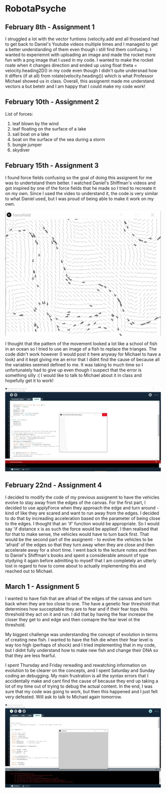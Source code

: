 # RobotaPsyche
## February 8th - Assignment 1
I struggled a lot with the vector funtions (velocity.add and all those)and had to get back to Daniel's Youtube videos multiple times and I managed to get a better understanding of them even though i still find them confusing. I wanted to experiemnt with uploading an image and made the rocket more fun with a png image that I used in my code. I wanted to make the rocket roate when it changes direction and ended up using float theta = velocity.heading2D() in my code even though I didn't quite undersnad how it differs (if at all) from rotate(velocity.heading()) which is what Professor Michael showed us in class. Overall, this assignemt made me understand vectors a but betetr and I am happy that I could make my code work!

## February 10th - Assignment 2 
List of forces:
1) leaf blown by the wind 
2) leaf floating on the surface of a lake
3) sail boat on a lake
4) boat on the surface of the sea during a storm 
5) bungie jumper
6) skydiver 

## February 15th - Assignment 3
I found force fields confusing so the goal of doing this assignemt for me was to undertstand them better. I watched Daniel's Shiffman's videos and got inspired by one of the force fields that he made so I tried to recreate it on my own. Since I used the video to understand it, the code is very similar to what Daniel used, but I was proud of being able to make it work on my own. 

![](Images/forceFieldFeb15.JPG)

I thought that the pattern of the movement looked a lot like a school of fish in an ocean so I tried to use an image of a fish to replace the trianges. The code didn't work however (I would post it here anyway for Michael to have a look) and it kept giving me an error that I didnt find the cause of because all the variables seemed defined to me. It was taking to much time so I unfortunately had to give up even though I suspect that the error is something silly :( I would like to talk to Michael about it in class and hopefully get it to work!

![](Images/forceFieldFail.JPG)

## February 22nd - Assignment 4

I decided to modify the code of my previous assignemt to have the vehicles evolve to stay away from the edges of the canvas. For the first part, I decided to use applyForce when they approach the edge and turn around - kind of like they are scared and want to run away from the edges. I decided to do that by increading acceleration based on the parameter of being close to the edges. I thought that an 'if' function would be appropriate. So I would say 'if distance x is as such the force would be applied'. I then realised that for that to make sense, the vehicles would have to turn back first. That would be the second part of the assignemt - to evolve the vehicles to be 'afraid' of the edges so that they turn away when they are close and then accelerate away for a short time. I went back to the lecture notes and then to Daniel's Shiffman's books and spent a considerable amount of type stydying it again before admitting to myself that I am completely an utterly lost in regard to how to come about to actually implementing this and reached out to Michael. 
 
## March 1 - Assignment 5

I wanted to have fish that are afriad of the edges of the canvas and turn back when they are too close to one. The have a genetic fear threshold that determines how succeptable they are to fear and if their fear tops this threshold they act on it and run. 
I did that by having the fear increase the closer they get to and edge and then comapre the fear level ot the threshold. 

My biggest challenge was understanding the concept of evolution in terms of creating new fish. I wanted to have the fish die when their fear level is way too high (perhaps of shock) and I tried implementing that in my code, but I didnt fully understand how to make new fish and change their DNA so that they are less fearful. 

I spent Thursday and Friday rereading and rewatching information on evolution to be clearer on the concepts, and I spent Saturday and Sunday coding an debugging. My main frustration is all the syntax errors that I accidentally make and cant find the cause of because they end up taking a lot of my time out of trying to debug the actual content. In the end, I was sure that my code was going to work, but then this happened and I just felt very defeated. Will ask to talk to Michael again tomorrow. 

![](Images/Capture4.JPG)

